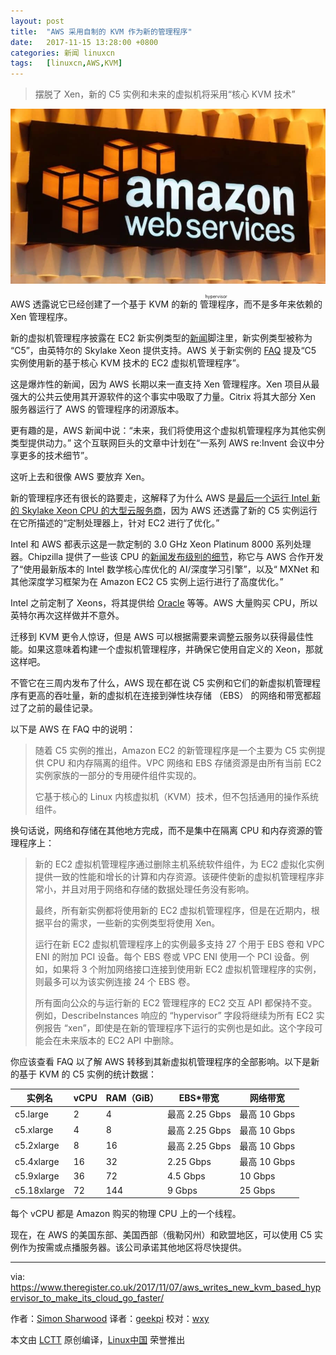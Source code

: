 ```yaml
---
layout: post
title:	"AWS 采用自制的 KVM 作为新的管理程序"
date:	2017-11-15 13:28:00 +0800 
categories:	新闻 linuxcn 
tags:	[linuxcn,AWS,KVM]
---
```




> 
> 摆脱了 Xen，新的 C5 实例和未来的虚拟机将采用“核心 KVM 技术”
> 
> 
> 


![](/Asserts/Images/album/201711/15/132754vcnn44gc4n4j94nw.jpg)


AWS 透露说它已经创建了一个基于 KVM 的新的<ruby> 管理程序 <rt>  hypervisor </rt></ruby>，而不是多年来依赖的 Xen 管理程序。


新的虚拟机管理程序披露在 EC2 新实例类型的[新闻](https://aws.amazon.com/blogs/aws/now-available-compute-intensive-c5-instances-for-amazon-ec2/)脚注里，新实例类型被称为 “C5”，由英特尔的 Skylake Xeon 提供支持。AWS 关于新实例的 [FAQ](https://aws.amazon.com/ec2/faqs/#compute-optimized) 提及“C5 实例使用新的基于核心 KVM 技术的 EC2 虚拟机管理程序”。


这是爆炸性的新闻，因为 AWS 长期以来一直支持 Xen 管理程序。Xen 项目从最强大的公共云使用其开源软件的这个事实中吸取了力量。Citrix 将其大部分 Xen 服务器运行了 AWS 的管理程序的闭源版本。


更有趣的是，AWS 新闻中说：“未来，我们将使用这个虚拟机管理程序为其他实例类型提供动力。” 这个互联网巨头的文章中计划在“一系列 AWS re:Invent 会议中分享更多的技术细节”。


这听上去和很像 AWS 要放弃 Xen。


新的管理程序还有很长的路要走，这解释了为什么 AWS 是[最后一个运行 Intel 新的 Skylake Xeon CPU 的大型云服务商](https://www.theregister.co.uk/2017/10/24/azure_adds_skylakes_in_fv2_instances/)，因为 AWS 还透露了新的 C5 实例运行在它所描述的“定制处理器上，针对 EC2 进行了优化。”


Intel 和 AWS 都表示这是一款定制的 3.0 GHz Xeon Platinum 8000 系列处理器。Chipzilla 提供了一些该 CPU 的[新闻发布级别的细节](https://newsroom.intel.com/news/intel-xeon-scalable-processors-supercharge-amazon-web-services/)，称它与 AWS 合作开发了“使用最新版本的 Intel 数学核心库优化的 AI/深度学习引擎”，以及“ MXNet 和其他深度学习框架为在 Amazon EC2 C5 实例上运行进行了高度优化。”


Intel 之前定制了 Xeons，将其提供给 [Oracle](https://www.theregister.co.uk/2015/06/04/oracle_intel_team_on_server_with_a_dimmer_switch/) 等等。AWS 大量购买 CPU，所以英特尔再次这样做并不意外。


迁移到 KVM 更令人惊讶，但是 AWS 可以根据需要来调整云服务以获得最佳性能。如果这意味着构建一个虚拟机管理程序，并确保它使用自定义的 Xeon，那就这样吧。


不管它在三周内发布了什么，AWS 现在都在说 C5 实例和它们的新虚拟机管理程序有更高的吞吐量，新的虚拟机在连接到弹性块存储 （EBS） 的网络和带宽都超过了之前的最佳记录。


以下是 AWS 在 FAQ 中的说明：



> 
> 随着 C5 实例的推出，Amazon EC2 的新管理程序是一个主要为 C5 实例提供 CPU 和内存隔离的组件。VPC 网络和 EBS 存储资源是由所有当前 EC2 实例家族的一部分的专用硬件组件实现的。
> 
> 
> 它基于核心的 Linux 内核虚拟机（KVM）技术，但不包括通用的操作系统组件。
> 
> 
> 


换句话说，网络和存储在其他地方完成，而不是集中在隔离 CPU 和内存资源的管理程序上：



> 
> 新的 EC2 虚拟机管理程序通过删除主机系统软件组件，为 EC2 虚拟化实例提供一致的性能和增长的计算和内存资源。该硬件使新的虚拟机管理程序非常小，并且对用于网络和存储的数据处理任务没有影响。
> 
> 
> 最终，所有新实例都将使用新的 EC2 虚拟机管理程序，但是在近期内，根据平台的需求，一些新的实例类型将使用 Xen。
> 
> 
> 运行在新 EC2 虚拟机管理程序上的实例最多支持 27 个用于 EBS 卷和 VPC ENI 的附加 PCI 设备。每个 EBS 卷或 VPC ENI 使用一个 PCI 设备。例如，如果将 3 个附加网络接口连接到使用新 EC2 虚拟机管理程序的实例，则最多可以为该实例连接 24 个 EBS 卷。
> 
> 
> 所有面向公众的与运行新的 EC2 管理程序的 EC2 交互 API 都保持不变。例如，DescribeInstances 响应的 “hypervisor” 字段将继续为所有 EC2 实例报告 “xen”，即使是在新的管理程序下运行的实例也是如此。这个字段可能会在未来版本的 EC2 API 中删除。
> 
> 
> 


你应该查看 FAQ 以了解 AWS 转移到其新虚拟机管理程序的全部影响。以下是新的基于 KVM 的 C5 实例的统计数据：




| 实例名 | vCPU | RAM（GiB） | EBS\*带宽 | 网络带宽 |
| --- | --- | --- | --- | --- |
| c5.large | 2 | 4 | 最高 2.25 Gbps | 最高 10 Gbps |
| c5.xlarge | 4 | 8 | 最高 2.25 Gbps | 最高 10 Gbps |
| c5.2xlarge | 8 | 16 | 最高 2.25 Gbps | 最高 10 Gbps |
| c5.4xlarge | 16 | 32 | 2.25 Gbps | 最高 10 Gbps |
| c5.9xlarge | 36 | 72 | 4.5 Gbps | 10 Gbps |
| c5.18xlarge | 72 | 144 | 9 Gbps | 25 Gbps |


每个 vCPU 都是 Amazon 购买的物理 CPU 上的一个线程。


现在，在 AWS 的美国东部、美国西部（俄勒冈州）和欧盟地区，可以使用 C5 实例作为按需或点播服务器。该公司承诺其他地区将尽快提供。




---


via: <https://www.theregister.co.uk/2017/11/07/aws_writes_new_kvm_based_hypervisor_to_make_its_cloud_go_faster/>


作者：[Simon Sharwood](https://www.theregister.co.uk/Author/Simon-Sharwood) 译者：[geekpi](https://github.com/geekpi) 校对：[wxy](https://github.com/wxy)


本文由 [LCTT](https://github.com/LCTT/TranslateProject) 原创编译，[Linux中国](https://linux.cn/) 荣誉推出
